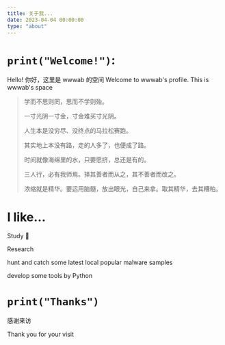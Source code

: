 ```yaml
---
title: 关于我...
date: 2023-04-04 00:00:00
type: "about"
---
```

# `print("Welcome!")`:

Hello!
你好，这里是 wwwab 的空间
Welcome to wwwab's profile. This is wwwab's space
> 学而不思则罔，思而不学则殆。
> 
> 一寸光阴一寸金，寸金难买寸光阴。
> 
> 人生本是没穷尽、没终点的马拉松赛跑。
> 
> 其实地上本没有路，走的人多了，也便成了路。
> 
> 时间就像海绵里的水，只要愿挤，总还是有的。
> 
> 三人行，必有我师焉。择其善者而从之，其不善者而改之。
> 
> 浓缩就是精华。要运用脑髓，放出眼光，自己来拿。取其精华，去其糟粕。

# I like...

Study :seedling:

Research

hunt and catch some latest local popular malware samples

develop some tools by Python

# `print("Thanks")`

感谢来访

Thank you for your visit
